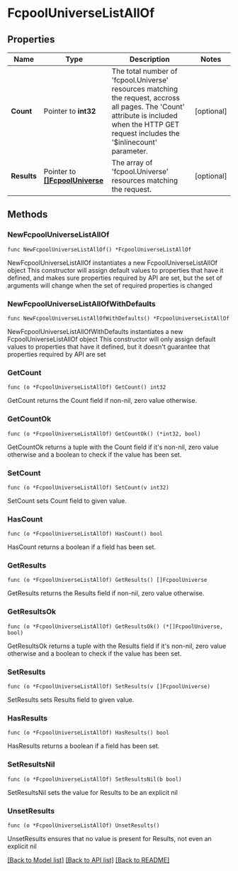 # FcpoolUniverseListAllOf

## Properties

Name | Type | Description | Notes
------------ | ------------- | ------------- | -------------
**Count** | Pointer to **int32** | The total number of &#39;fcpool.Universe&#39; resources matching the request, accross all pages. The &#39;Count&#39; attribute is included when the HTTP GET request includes the &#39;$inlinecount&#39; parameter. | [optional] 
**Results** | Pointer to [**[]FcpoolUniverse**](FcpoolUniverse.md) | The array of &#39;fcpool.Universe&#39; resources matching the request. | [optional] 

## Methods

### NewFcpoolUniverseListAllOf

`func NewFcpoolUniverseListAllOf() *FcpoolUniverseListAllOf`

NewFcpoolUniverseListAllOf instantiates a new FcpoolUniverseListAllOf object
This constructor will assign default values to properties that have it defined,
and makes sure properties required by API are set, but the set of arguments
will change when the set of required properties is changed

### NewFcpoolUniverseListAllOfWithDefaults

`func NewFcpoolUniverseListAllOfWithDefaults() *FcpoolUniverseListAllOf`

NewFcpoolUniverseListAllOfWithDefaults instantiates a new FcpoolUniverseListAllOf object
This constructor will only assign default values to properties that have it defined,
but it doesn't guarantee that properties required by API are set

### GetCount

`func (o *FcpoolUniverseListAllOf) GetCount() int32`

GetCount returns the Count field if non-nil, zero value otherwise.

### GetCountOk

`func (o *FcpoolUniverseListAllOf) GetCountOk() (*int32, bool)`

GetCountOk returns a tuple with the Count field if it's non-nil, zero value otherwise
and a boolean to check if the value has been set.

### SetCount

`func (o *FcpoolUniverseListAllOf) SetCount(v int32)`

SetCount sets Count field to given value.

### HasCount

`func (o *FcpoolUniverseListAllOf) HasCount() bool`

HasCount returns a boolean if a field has been set.

### GetResults

`func (o *FcpoolUniverseListAllOf) GetResults() []FcpoolUniverse`

GetResults returns the Results field if non-nil, zero value otherwise.

### GetResultsOk

`func (o *FcpoolUniverseListAllOf) GetResultsOk() (*[]FcpoolUniverse, bool)`

GetResultsOk returns a tuple with the Results field if it's non-nil, zero value otherwise
and a boolean to check if the value has been set.

### SetResults

`func (o *FcpoolUniverseListAllOf) SetResults(v []FcpoolUniverse)`

SetResults sets Results field to given value.

### HasResults

`func (o *FcpoolUniverseListAllOf) HasResults() bool`

HasResults returns a boolean if a field has been set.

### SetResultsNil

`func (o *FcpoolUniverseListAllOf) SetResultsNil(b bool)`

 SetResultsNil sets the value for Results to be an explicit nil

### UnsetResults
`func (o *FcpoolUniverseListAllOf) UnsetResults()`

UnsetResults ensures that no value is present for Results, not even an explicit nil

[[Back to Model list]](../README.md#documentation-for-models) [[Back to API list]](../README.md#documentation-for-api-endpoints) [[Back to README]](../README.md)


